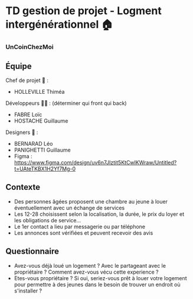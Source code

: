 # TD gestion de projet - Logment intergénérationnel 🏠
### UnCoinChezMoi

## Équipe

Chef de projet 👤 :
- HOLLEVILLE Thiméa

Développeurs 👩‍💻 : (déterminer qui front qui back)
- FABRE Loïc
- HOSTACHE Guillaume

Designers 🎨 : 
- BERNARAD Léo
- PANIGHETTI Guillaume
- Figma : https://www.figma.com/design/uv6n7JIztit5KtCwIKWraw/Untitled?t=UAteTKBX1H2Yf7Mg-0

## Contexte
- Des personnes âgées proposent une chambre au jeune à louer éventuellement avec un échange de services
- Les 12-28 choisissent selon la localisation, la durée, le prix du loyer et les obligations de service…
- Le 1er contact a lieu par messagerie ou par téléphone
- Les annonces sont vérifiées et peuvent recevoir des avis


## Questionnaire
- Avez-vous déjà loué un logement ? Avec le partageant avec le propriétaire ? Comment avez-vous vécu cette experience ?
- Etes-vous propriétaire ? Si oui, seriez-vous prêt à louer votre logement pour permettre à des jeunes dans le besoin de trouver un endroit où s'installer ?
